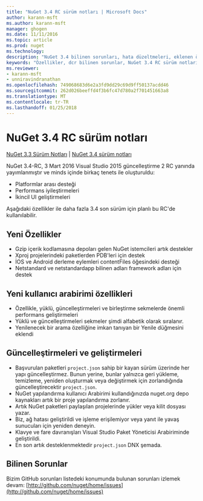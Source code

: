 ```yaml
---
title: "NuGet 3.4 RC sürüm notları | Microsoft Docs"
author: karann-msft
ms.author: karann-msft
manager: ghogen
ms.date: 11/11/2016
ms.topic: article
ms.prod: nuget
ms.technology: 
description: "NuGet 3.4 bilinen sorunları, hata düzeltmeleri, eklenen özellikleri ve dcr dahil olmak üzere RC sürüm notları."
keywords: "Özellikler, dcr bilinen sorunlar, NuGet 3.4 RC sürüm notları, hata düzeltmeleri eklendi"
ms.reviewer:
- karann-msft
- unniravindranathan
ms.openlocfilehash: 749068683d6e2a3fd9dd29c69d9ff50137acdd46
ms.sourcegitcommit: 262d026beeffd4f3b6fc47d780a2f701451663a8
ms.translationtype: MT
ms.contentlocale: tr-TR
ms.lasthandoff: 01/25/2018
---
```

# <a name="nuget-34-rc-release-notes"></a>NuGet 3.4 RC sürüm notları

[NuGet 3.3 Sürüm Notları](../release-notes/nuget-3.3.md) | [NuGet 3.4 sürüm notları](../release-notes/nuget-3.4.md)

NuGet 3.4-RC, 3 Mart 2016 Visual Studio 2015 güncelleştirme 2 RC yanında yayımlanmıştır ve minds içinde birkaç tenets ile oluşturuldu:

* Platformlar arası desteği
* Performans iyileştirmeleri
* İkincil UI geliştirmeleri

Aşağıdaki özellikler ile daha fazla 3.4 son sürüm için planlı bu RC'de kullanılabilir.

## <a name="new-features"></a>Yeni Özellikler

* Gzip içerik kodlamasına depoları gelen NuGet istemcileri artık destekler
* Xproj projelerindeki paketlerden PDB'leri için destek
* İOS ve Android derleme eylemleri contentFiles öğesindeki desteği
* Netstandard ve netstandardapp bilinen adları framework adları için destek

## <a name="new-user-interface-features"></a>Yeni kullanıcı arabirimi özellikleri

* Özellikle, yüklü, güncelleştirmeleri ve birleştirme sekmelerde önemli performans geliştirmeleri
* Yüklü ve güncelleştirmeleri sekmeler şimdi alfabetik olarak sıralanır.
* Yenilenecek bir arama özelliğine imkan tanıyan bir Yenile düğmesini eklendi

## <a name="updates-and-improvements"></a>Güncelleştirmeleri ve geliştirmeleri

* Başvurulan paketleri `project.json` sahip bir kayan sürüm üzerinde her yapı güncelleştirmez. Bunun yerine, bunlar yalnızca geri yükleme, temizleme, yeniden oluşturmak veya değiştirmek için zorlandığında güncelleştirecektir `project.json`.
* NuGet yapılandırma kullanıcı Arabirimi kullandığınızda nuget.org depo kaynakları artık bir proje yapılandırma zorlanır.
* Artık NuGet paketleri paylaşılan projelerinde yükler veya kilit dosyası yazar.
* Biz, ağ hatası geliştirildi ve işleme erişilemiyor veya yanıt ile yavaş sunucuları için yeniden deneyin.
* Klavye ve fare davranışları Visual Studio Paket Yöneticisi Arabiriminde geliştirildi.
* En son artık desteklenmektedir `project.json` DNX şemada.

## <a name="known-issues"></a>Bilinen Sorunlar

Bizim GitHub sorunları listedeki konumunda bulunan sorunları izlemek devam: [http://github.com/nuget/home/issues](http://github.com/nuget/home/issues)